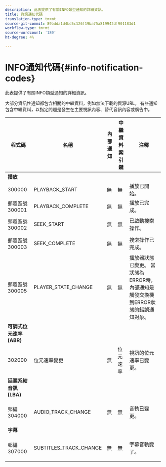 ```yaml
---
description: 此表提供了有關INFO類型通知的詳細資訊。
title: 資訊通知代碼
translation-type: tm+mt
source-git-commit: 89bdda1d4bd5c126f19ba75a819942df901183d1
workflow-type: tm+mt
source-wordcount: '180'
ht-degree: 4%

---
```



# INFO通知代碼{#info-notification-codes}

此表提供了有關INFO類型通知的詳細資訊。

大部分資訊性通知都包含相關的中繼資料，例如無法下載的資源URL。 有些通知包含中繼資料，以指定問題是發生在主要視訊內容、替代音訊內容或廣告中。

<table frame="all" colsep="1" rowsep="1" id="table_503463046E764A87B10EB5D8B294EB23"> 
 <thead> 
  <tr rowsep="1"> 
   <th colname="1" class="entry"> 程式碼 </th> 
   <th colname="2" class="entry"> 名稱 </th> 
   <th colname="3" class="entry"> 內部通知 </th> 
   <th colname="4" class="entry"> 中繼資料索引鍵 </th> 
   <th colname="5" class="entry"> 注釋 </th> 
  </tr> 
 </thead>
 <tbody> 
  <tr rowsep="1"> 
   <td colname="1"><b>播放</b> </td> 
   <td colname="2"> </td>
   <td colname="3"> </td>
   <td colname="4"> </td>
   <td colname="5"> </td>
  </tr> 
  <tr rowsep="1"> 
   <td colname="1"><span class="codeph"> 300000  </span> </td> 
   <td colname="2"><span class="codeph"> PLAYBACK_START  </span> </td> 
   <td colname="3"> 無 </td> 
   <td colname="4"> 無 </td> 
   <td colname="5"> 播放已開始。 </td> 
  </tr> 
  <tr rowsep="1"> 
   <td colname="1"><span class="codeph"> 郵遞區號300001  </span> </td> 
   <td colname="2"><span class="codeph"> PLAYBACK_COMPLETE  </span> </td> 
   <td colname="3"> 無 </td> 
   <td colname="4"> 無 </td> 
   <td colname="5"> 播放已完成。 </td> 
  </tr> 
  <tr rowsep="1"> 
   <td colname="1"><span class="codeph"> 郵遞區號300002  </span> </td> 
   <td colname="2"><span class="codeph"> SEEK_START  </span> </td> 
   <td colname="3"> 無 </td> 
   <td colname="4"> <p> 無 </p> </td> 
   <td colname="5"> 已啟動搜索操作。 </td> 
  </tr> 
  <tr rowsep="1"> 
   <td colname="1"><span class="codeph"> 郵遞區號300003  </span> </td> 
   <td colname="2"><span class="codeph"> SEEK_COMPLETE  </span> </td> 
   <td colname="3"> 無 </td> 
   <td colname="4"> <p>無 </p> </td> 
   <td colname="5"> 搜索操作已完成。 </td> 
  </tr> 
  <tr rowsep="1"> 
   <td colname="1"><span class="codeph"> 郵遞區號300005  </span> </td> 
   <td colname="2"><span class="codeph"> PLAYER_STATE_CHANGE  </span> </td> 
   <td colname="3"> <p>無 </p> </td> 
   <td colname="4"> <p>無 </p> </td> 
   <td colname="5"> 播放器狀態已變更。 當狀態為ERROR時，內部通知是觸發交換機到ERROR狀態的錯誤通知對象。 </td> 
  </tr> 
  <tr rowsep="1"> 
   <td colname="1"><b>可調式位元速率(ABR)</b> </td> 
   <td colname="2"> </td>
   <td colname="3"> </td>
   <td colname="4"> </td>
   <td colname="5"> </td>
  </tr> 
  <tr rowsep="1"> 
   <td colname="1"><span class="codeph"> 302000  </span> </td> 
   <td colname="2"><span class="codeph"> 位元速率變更  </span> </td> 
   <td colname="3"> <p>無 </p> </td> 
   <td colname="4"><span class="codeph"> 位元速率  </span> </td> 
   <td colname="5"> 視訊的位元速率已變更。 </td> 
  </tr> 
  <tr rowsep="1"> 
   <td colname="1"><b>延遲系結音訊(LBA)</b> </td> 
   <td colname="2"> </td>
   <td colname="3"> </td>
   <td colname="4"> </td>
   <td colname="5"> </td>
  </tr> 
  <tr rowsep="1"> 
   <td colname="1"><span class="codeph"> 郵編304000  </span> </td> 
   <td colname="2"><span class="codeph"> AUDIO_TRACK_CHANGE  </span> </td> 
   <td colname="3"> <p>無 </p> </td> 
   <td colname="4"> <p>無 </p> </td> 
   <td colname="5"> <p>音軌已變更。 </p> </td> 
  </tr> 
  <tr rowsep="1"> 
   <td colname="1"><b>字幕</b> </td> 
   <td colname="2"> </td>
   <td colname="3"> </td>
   <td colname="4"> </td>
   <td colname="5"> </td>
  </tr> 
  <tr rowsep="1"> 
   <td colname="1"><span class="codeph"> 郵編307000  </span> </td> 
   <td colname="2"><span class="codeph"> SUBTITLES_TRACK_CHANGE  </span> </td> 
   <td colname="3"> <p>無 </p> </td> 
   <td colname="4"> <p>無 </p> </td> 
   <td colname="5"> <p>字幕音軌變了。 </p> </td> 
  </tr> 
 </tbody> 
</table>

